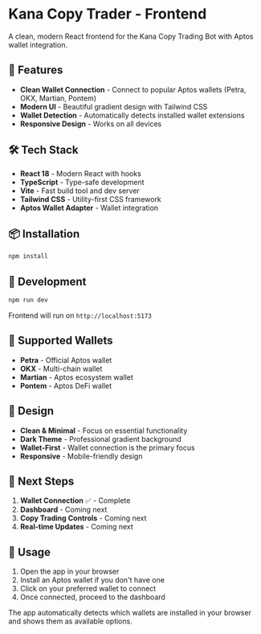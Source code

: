 # Kana Copy Trader - Frontend

A clean, modern React frontend for the Kana Copy Trading Bot with Aptos wallet integration.

## 🚀 Features

- **Clean Wallet Connection** - Connect to popular Aptos wallets (Petra, OKX, Martian, Pontem)
- **Modern UI** - Beautiful gradient design with Tailwind CSS
- **Wallet Detection** - Automatically detects installed wallet extensions
- **Responsive Design** - Works on all devices

## 🛠️ Tech Stack

- **React 18** - Modern React with hooks
- **TypeScript** - Type-safe development
- **Vite** - Fast build tool and dev server
- **Tailwind CSS** - Utility-first CSS framework
- **Aptos Wallet Adapter** - Wallet integration

## 📦 Installation

```bash
npm install
```

## 🚀 Development

```bash
npm run dev
```

Frontend will run on `http://localhost:5173`

## 🔗 Supported Wallets

- **Petra** - Official Aptos wallet
- **OKX** - Multi-chain wallet
- **Martian** - Aptos ecosystem wallet
- **Pontem** - Aptos DeFi wallet

## 🎨 Design

- **Clean & Minimal** - Focus on essential functionality
- **Dark Theme** - Professional gradient background
- **Wallet-First** - Wallet connection is the primary focus
- **Responsive** - Mobile-friendly design

## 🔄 Next Steps

1. **Wallet Connection** ✅ - Complete
2. **Dashboard** - Coming next
3. **Copy Trading Controls** - Coming next
4. **Real-time Updates** - Coming next

## 📱 Usage

1. Open the app in your browser
2. Install an Aptos wallet if you don't have one
3. Click on your preferred wallet to connect
4. Once connected, proceed to the dashboard

The app automatically detects which wallets are installed in your browser and shows them as available options.
